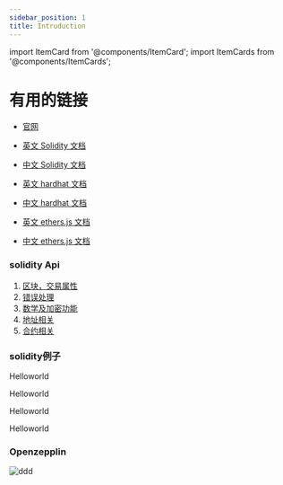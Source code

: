 ```yaml
---
sidebar_position: 1
title: Intruduction
---
```

import ItemCard from '@components/ItemCard';
import ItemCards from '@components/ItemCards';

# 有用的链接
- [官网](https://soliditylang.org/)
- [英文 Solidity 文档](https://docs.soliditylang.org/en/latest/)  
- [中文 Solidity 文档](https://solidity-cn.readthedocs.io/zh/develop/)  
  
- [英文 hardhat 文档](https://hardhat.org/getting-started)  
- [中文 hardhat 文档](https://learnblockchain.cn/docs/hardhat/tutorial/) 
   
- [英文 ethers.js 文档](https://docs.ethers.io/v5/)
- [中文 ethers.js 文档](https://learnblockchain.cn/docs/ethers.js/)

### solidity Api
1. [区块，交易属性](/docs/solidity/api/BlockTx)
2. [错误处理](/docs/solidity/api/Error)
3. [数学及加密功能](/docs/solidity/api/Crypto)
4. [地址相关](/docs/solidity/api/Address)
5. [合约相关](/docs/solidity/api/Contract)

### solidity例子
<ItemCards>
<ItemCard href="solidity/example/Helloworld">
    <p>Helloworld</p>
</ItemCard>  
<ItemCard href="solidity/example/Helloworld">
    <p>Helloworld</p>
</ItemCard>  
<ItemCard href="solidity/example/Helloworld">
    <p>Helloworld</p>
</ItemCard>  
<ItemCard href="solidity/example/Helloworld">
    <p>Helloworld</p>
</ItemCard>  
</ItemCards>


### Openzepplin
![ddd](../static/img/Openzepplin.svg)